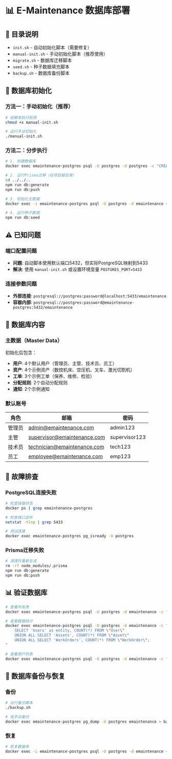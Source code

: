 # 📊 E-Maintenance 数据库部署

## 📁 目录说明

- `init.sh` - 自动初始化脚本（需要修复）
- `manual-init.sh` - 手动初始化脚本（推荐使用）
- `migrate.sh` - 数据库迁移脚本
- `seed.sh` - 种子数据填充脚本
- `backup.sh` - 数据库备份脚本

## 🚀 数据库初始化

### 方法一：手动初始化（推荐）

```bash
# 给脚本执行权限
chmod +x manual-init.sh

# 运行手动初始化
./manual-init.sh
```

### 方法二：分步执行

```bash
# 1. 创建数据库
docker exec emaintenance-postgres psql -U postgres -d postgres -c "CREATE DATABASE emaintenance;"

# 2. 运行Prisma迁移（在项目根目录）
cd ../../..
npm run db:generate
npm run db:push

# 3. 初始化主数据
docker exec -i emaintenance-postgres psql -U postgres -d emaintenance < init-master-data.sql

# 4. 运行种子数据
npm run db:seed
```

## ⚠️ 已知问题

### 端口配置问题
- **问题**: 自动脚本使用默认端口5432，但实际PostgreSQL映射到5433
- **解决**: 使用 `manual-init.sh` 或设置环境变量 `POSTGRES_PORT=5433`

### 连接参数问题
- **外部连接**: `postgresql://postgres:password@localhost:5433/emaintenance`
- **容器内部**: `postgresql://postgres:password@emaintenance-postgres:5432/emaintenance`

## 📝 数据库内容

### 主数据（Master Data）
初始化后包含：
- **用户**: 4个默认用户（管理员、主管、技术员、员工）
- **资产**: 4个示例资产（数控机床、空压机、叉车、激光切割机）
- **工单**: 3个示例工单（保养、维修、检验）
- **分配规则**: 2个自动分配规则
- **通知**: 2个示例通知

### 默认账号
| 角色 | 邮箱 | 密码 |
|------|------|------|
| 管理员 | admin@emaintenance.com | admin123 |
| 主管 | supervisor@emaintenance.com | supervisor123 |
| 技术员 | technician@emaintenance.com | tech123 |
| 员工 | employee@emaintenance.com | emp123 |

## 🔧 故障排查

### PostgreSQL连接失败
```bash
# 检查容器状态
docker ps | grep emaintenance-postgres

# 检查端口监听
netstat -tlnp | grep 5433

# 测试连接
docker exec emaintenance-postgres pg_isready -U postgres
```

### Prisma迁移失败
```bash
# 清理并重新生成
rm -rf node_modules/.prisma
npm run db:generate
npm run db:push
```

## 📊 验证数据库

```bash
# 查看所有表
docker exec emaintenance-postgres psql -U postgres -d emaintenance -c "\dt"

# 查看数据统计
docker exec emaintenance-postgres psql -U postgres -d emaintenance -c "
    SELECT 'Users' as entity, COUNT(*) FROM \"User\"
    UNION ALL SELECT 'Assets', COUNT(*) FROM \"Asset\"
    UNION ALL SELECT 'WorkOrders', COUNT(*) FROM \"WorkOrder\";
"

# 查看用户列表
docker exec emaintenance-postgres psql -U postgres -d emaintenance -c "SELECT email, role FROM \"User\";"
```

## 🔄 数据库备份与恢复

### 备份
```bash
# 运行备份脚本
./backup.sh

# 或手动备份
docker exec emaintenance-postgres pg_dump -U postgres emaintenance > backup_$(date +%Y%m%d_%H%M%S).sql
```

### 恢复
```bash
# 恢复数据库
docker exec -i emaintenance-postgres psql -U postgres -d emaintenance < backup_file.sql
```